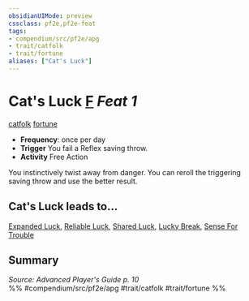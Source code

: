 ```yaml
---
obsidianUIMode: preview
cssclass: pf2e,pf2e-feat
tags:
- compendium/src/pf2e/apg
- trait/catfolk
- trait/fortune
aliases: ["Cat's Luck"]
---
```

# Cat's Luck  [F](../../rules/core-rulebook/chapter-9-playing-the-game.md#Actions "Free Action") *Feat 1*  
[catfolk](../../rules/traits/catfolk-b1.md)  [fortune](../../rules/traits/fortune.md)  

- **Frequency**: once per day
- **Trigger** You fail a Reflex saving throw.
- **Activity** Free Action

You instinctively twist away from danger. You can reroll the triggering saving throw and use the better result.

## Cat's Luck leads to...

[Expanded Luck](expanded-luck-apg.md), [Reliable Luck](reliable-luck-apg.md), [Shared Luck](shared-luck-apg.md), [Lucky Break](lucky-break-loag.md), [Sense For Trouble](sense-for-trouble-loag.md)

## Summary

*Source: Advanced Player's Guide p. 10*  
%% #compendium/src/pf2e/apg #trait/catfolk #trait/fortune %%